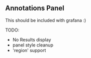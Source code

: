 ## Annotations Panel

This should be included with grafana :)


TODO:

* No Results display
* panel style cleanup
* 'region' support